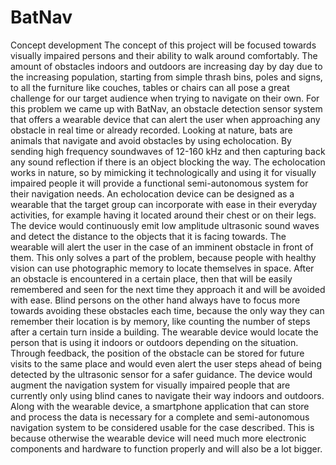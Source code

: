 # BatNav

Concept development
The concept of this project will be focused towards visually impaired persons and their ability to
walk around comfortably. The amount of obstacles indoors and outdoors are increasing day by
day due to the increasing population, starting from simple thrash bins, poles and signs, to all the
furniture like couches, tables or chairs can all pose a great challenge for our target audience
when trying to navigate on their own.
For this problem we came up with BatNav, an obstacle detection sensor system that offers a
wearable device that can alert the user when approaching any obstacle in real time or already
recorded.
Looking at nature, bats are animals that navigate and avoid obstacles by using echolocation. By
sending high frequency soundwaves of 12-160 kHz and then capturing back any sound
reflection if there is an object blocking the way. The echolocation works in nature, so by
mimicking it technologically and using it for visually impaired people it will provide a functional
semi-autonomous system for their navigation needs.
An echolocation device can be designed as a wearable that the target group can incorporate
with ease in their everyday activities, for example having it located around their chest or on their
legs. The device would continuously emit low amplitude ultrasonic sound waves and detect the
distance to the objects that it is facing towards. The wearable will alert the user in the case of an
imminent obstacle in front of them.
This only solves a part of the problem, because people with healthy vision can use photographic
memory to locate themselves in space. After an obstacle is encountered in a certain place, then
that will be easily remembered and seen for the next time they approach it and will be avoided
with ease. Blind persons on the other hand always have to focus more towards avoiding these
obstacles each time, because the only way they can remember their location is by memory, like
counting the number of steps after a certain turn inside a building.
The wearable device would locate the person that is using it indoors or outdoors depending on
the situation. Through feedback, the position of the obstacle can be stored for future visits to the
same place and would even alert the user steps ahead of being detected by the ultrasonic
sensor for a safer guidance. The device would augment the navigation system for visually
impaired people that are currently only using blind canes to navigate their way indoors and
outdoors.
Along with the wearable device, a smartphone application that can store and process the data is
necessary for a complete and semi-autonomous navigation system to be considered usable for
the case described. This is because otherwise the wearable device will need much more
electronic components and hardware to function properly and will also be a lot bigger.

